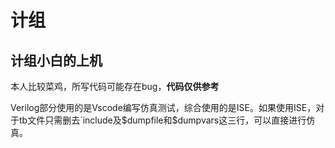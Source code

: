 # 计组
## 计组小白的上机

本人比较菜鸡，所写代码可能存在bug，**代码仅供参考**

Verilog部分使用的是Vscode编写仿真测试，综合使用的是ISE。如果使用ISE，对于tb文件只需删去\`include及\$dumpfile和\$dumpvars这三行，可以直接进行仿真。
